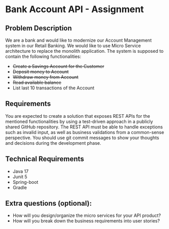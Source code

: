 # Bank Account API - Assignment


## Problem Description

We are a bank and would like to modernize our Account Management system in our Retail
Banking. We would like to use Micro Service architecture to replace the monolith application.
The system is supposed to contain the following functionalities:

* ~~Create a Savings Account for the Customer~~
* ~~Deposit money to Account~~
* ~~Withdraw money from Account~~
* ~~Read available balance~~
* List last 10 transactions of the Account


## Requirements

You are expected to create a solution that exposes REST APIs for the mentioned
functionalities by using a test-driven approach in a publicly shared GitHub repository.
The REST API must be able to handle exceptions such as invalid input, as well as business
validations from a common-sense perspective.
You should use git commit messages to show your thoughts and decisions during the
development phase.


## Technical Requirements

* Java 17
* Junit 5
* Spring-boot
* Gradle

## Extra questions (optional):

* How will you design/organize the micro services for your API product?
* How will you break down the business requirements into user stories?
